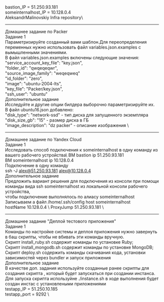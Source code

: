 bastion_IP = 51.250.93.181\
someinternalhost_IP = 10.128.0.4\
AleksandrMalinovskiy Infra repository\ 
________________
Домашнее задание по Packer\
Задание 1 \
Параметризируйте созданный вами шаблон.Для переопределения переменных нужно использовать файл variables.json.examples
с вымышленными значениями. \
В файл variables.json.examples включены следующие значения: \
  "service_account_key_file": "key.json", \
  "folder_id": "qwqeqeqwr", \
  "source_image_family": "weqeqweq" \
  "id_folder": "zero",\
  "image": "ubuntu-2004-lts", \
  "key_file": "Packer/key.json", \
  "ssh_user": "ubuntu" \
Дополнительное задание \
Исследуйте и другие опции билдера выборочно параметризируйте их. \
В файл ubuntu16.json добавлено: \
  "disk_type": "network-ssd" - тип диска для запущенного экземпляра \
  "disk_size_gb": "15" - размер диска в ГБ \
  "image_description": "dz packer" - описание изображения \
________________
Домашнее задание по Yandex Cloud\
Задание 1 \
Исследовать способ подключения к someinternalhost в одну команду из вашего рабочего устройства\ 
ВМ bastion ip 51.250.93.181 \
ВМ someinternalhost ip 10.128.0.4 \
Подключение в одну команду \
ssh -J alex@51.250.93.181 alex@10.128.0.4 \
Дополнительное задание \
Предложить вариант решения для подключения из консоли при помощи команды вида ssh someinternalhost из локальной консоли рабочего устройства, \
чтобы подключение выполнялось по алиасу someinternalhost \
Записываем а файл /home/.ssh/config 
host someinternalhost\
hostName 10.128.0.4 \ 
ProxyJump 51.250.93.181 \
_______________
Домашнее задание "Деплой тестового приложения"\
Задание 1\
Команды по настройке системы и деплоя приложения нужно завернуть в баш скрипты, чтобы не вбивать эти команды вручную.\
Скрипт install_ruby.sh содержит команды по установке Ruby;\
Скрипт install_mongodb.sh содержит команды по установке MongoDB;\
Скрипт deploy.sh содержить команды скачивания кода, установки зависимостей через bundler и запуск приложения\
Дополнительное задание\
В качестве доп. задания используйте созданные ранее скрипты для создания скрипта , который будет запускаться при создании инстанса.\
Для запуска скрипта используйне ./instance.sh в ходе выполнения будет создан инстас с установлеными приложениями\
testapp_IP = 51.250.10.185 \
testapp_port = 9292 \

